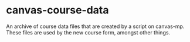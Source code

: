 # canvas-course-data

An archive of course data files that are created by a script on canvas-mp. These files are used by the new course form, amongst other things.
